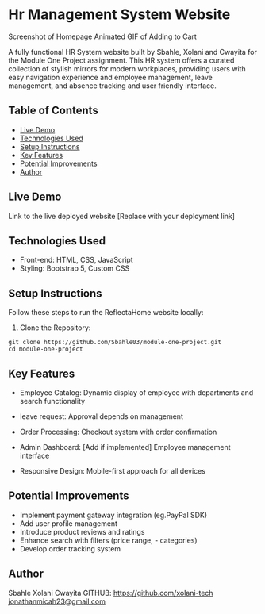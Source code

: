 # Hr Management System  Website
Screenshot of Homepage
Animated GIF of Adding to Cart

A fully functional HR System website built by Sbahle, Xolani and Cwayita for the Module One Project assignment. This HR system offers a curated collection of stylish mirrors for modern workplaces, providing users with easy navigation experience and employee management, leave management, and absence tracking and user friendly interface.

## Table of Contents
- [Live Demo](#live-demo)
- [Technologies Used](#technologies-used)
- [Setup Instructions](#setup-instructions)
- [Key Features](#key-features)
- [Potential Improvements](#potential-improvements)
- [Author](#author)

## Live Demo
Link to the live deployed website [Replace with your deployment link]

## Technologies Used
- Front-end: HTML, CSS, JavaScript
- Styling: Bootstrap 5, Custom CSS

## Setup Instructions
Follow these steps to run the ReflectaHome website locally:

1. Clone the Repository:

```
git clone https://github.com/Sbahle03/module-one-project.git
cd module-one-project
```

## Key Features

- Employee Catalog: Dynamic display of employee with departments and search functionality

- leave request: Approval depends on management

- Order Processing: Checkout system with order confirmation

- Admin Dashboard: [Add if implemented] Employee management interface

- Responsive Design: Mobile-first approach for all devices

## Potential Improvements
- Implement payment gateway integration (eg.PayPal SDK)
- Add user profile management
- Introduce product reviews and ratings
- Enhance search with filters (price range, - categories)
- Develop order tracking system

## Author
Sbahle
Xolani
Cwayita
GITHUB: https://github.com/xolani-tech
jonathanmicah23@gmail.com
